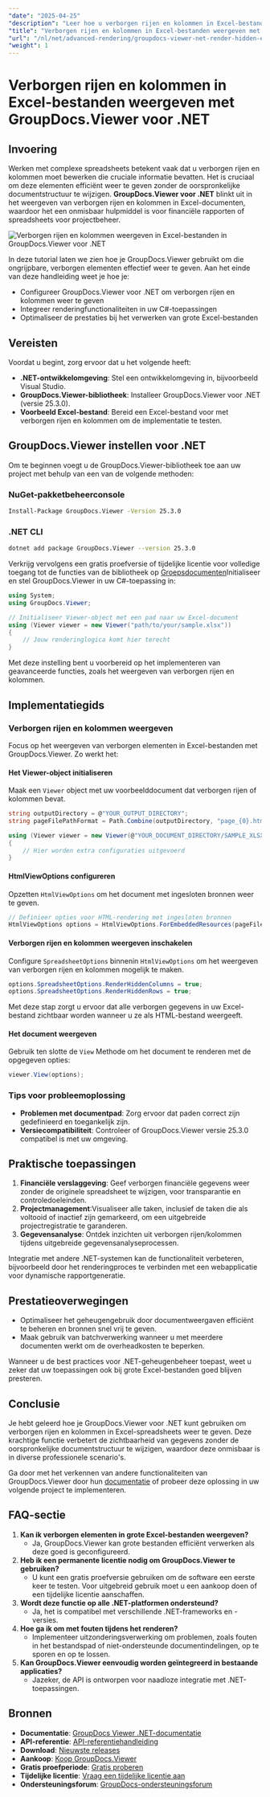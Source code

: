 ```yaml
---
"date": "2025-04-25"
"description": "Leer hoe u verborgen rijen en kolommen in Excel-bestanden kunt weergeven met GroupDocs.Viewer voor .NET. Verbeter de zichtbaarheid van gegevens efficiënt zonder de documentstructuur te wijzigen."
"title": "Verborgen rijen en kolommen in Excel-bestanden weergeven met GroupDocs.Viewer voor .NET - Geavanceerde handleiding"
"url": "/nl/net/advanced-rendering/groupdocs-viewer-net-render-hidden-excel-rows-columns/"
"weight": 1
---
```


# Verborgen rijen en kolommen in Excel-bestanden weergeven met GroupDocs.Viewer voor .NET

## Invoering

Werken met complexe spreadsheets betekent vaak dat u verborgen rijen en kolommen moet bewerken die cruciale informatie bevatten. Het is cruciaal om deze elementen efficiënt weer te geven zonder de oorspronkelijke documentstructuur te wijzigen. **GroupDocs.Viewer voor .NET** blinkt uit in het weergeven van verborgen rijen en kolommen in Excel-documenten, waardoor het een onmisbaar hulpmiddel is voor financiële rapporten of spreadsheets voor projectbeheer.

![Verborgen rijen en kolommen weergeven in Excel-bestanden in GroupDocs.Viewer voor .NET](/viewer/advanced-rendering/render-hidden-rows-columns-excel-files-img.png)

In deze tutorial laten we zien hoe je GroupDocs.Viewer gebruikt om die ongrijpbare, verborgen elementen effectief weer te geven. Aan het einde van deze handleiding weet je hoe je:
- Configureer GroupDocs.Viewer voor .NET om verborgen rijen en kolommen weer te geven
- Integreer renderingfunctionaliteiten in uw C#-toepassingen
- Optimaliseer de prestaties bij het verwerken van grote Excel-bestanden

## Vereisten

Voordat u begint, zorg ervoor dat u het volgende heeft:
- **.NET-ontwikkelomgeving**: Stel een ontwikkelomgeving in, bijvoorbeeld Visual Studio.
- **GroupDocs.Viewer-bibliotheek**: Installeer GroupDocs.Viewer voor .NET (versie 25.3.0).
- **Voorbeeld Excel-bestand**: Bereid een Excel-bestand voor met verborgen rijen en kolommen om de implementatie te testen.

## GroupDocs.Viewer instellen voor .NET

Om te beginnen voegt u de GroupDocs.Viewer-bibliotheek toe aan uw project met behulp van een van de volgende methoden:

### NuGet-pakketbeheerconsole

```bash
Install-Package GroupDocs.Viewer -Version 25.3.0
```

### .NET CLI

```bash
dotnet add package GroupDocs.Viewer --version 25.3.0
```

Verkrijg vervolgens een gratis proefversie of tijdelijke licentie voor volledige toegang tot de functies van de bibliotheek op [Groepsdocumenten](https://purchase.groupdocs.com/temporary-license/)Initialiseer en stel GroupDocs.Viewer in uw C#-toepassing in:

```csharp
using System;
using GroupDocs.Viewer;

// Initialiseer Viewer-object met een pad naar uw Excel-document
using (Viewer viewer = new Viewer("path/to/your/sample.xlsx"))
{
    // Jouw renderinglogica komt hier terecht
}
```

Met deze instelling bent u voorbereid op het implementeren van geavanceerde functies, zoals het weergeven van verborgen rijen en kolommen.

## Implementatiegids

### Verborgen rijen en kolommen weergeven

Focus op het weergeven van verborgen elementen in Excel-bestanden met GroupDocs.Viewer. Zo werkt het:

#### Het Viewer-object initialiseren

Maak een `Viewer` object met uw voorbeelddocument dat verborgen rijen of kolommen bevat.

```csharp
string outputDirectory = @"YOUR_OUTPUT_DIRECTORY";
string pageFilePathFormat = Path.Combine(outputDirectory, "page_{0}.html");

using (Viewer viewer = new Viewer(@"YOUR_DOCUMENT_DIRECTORY/SAMPLE_XLSX_WITH_HIDDEN_ROW_AND_COLUMN"))
{
    // Hier worden extra configuraties uitgevoerd
}
```

#### HtmlViewOptions configureren

Opzetten `HtmlViewOptions` om het document met ingesloten bronnen weer te geven.

```csharp
// Definieer opties voor HTML-rendering met ingesloten bronnen
HtmlViewOptions options = HtmlViewOptions.ForEmbeddedResources(pageFilePathFormat);
```

#### Verborgen rijen en kolommen weergeven inschakelen

Configure `SpreadsheetOptions` binnenin `HtmlViewOptions` om het weergeven van verborgen rijen en kolommen mogelijk te maken.

```csharp
options.SpreadsheetOptions.RenderHiddenColumns = true;
options.SpreadsheetOptions.RenderHiddenRows = true;
```

Met deze stap zorgt u ervoor dat alle verborgen gegevens in uw Excel-bestand zichtbaar worden wanneer u ze als HTML-bestand weergeeft.

#### Het document weergeven

Gebruik ten slotte de `View` Methode om het document te renderen met de opgegeven opties:

```csharp
viewer.View(options);
```

### Tips voor probleemoplossing

- **Problemen met documentpad**: Zorg ervoor dat paden correct zijn gedefinieerd en toegankelijk zijn.
- **Versiecompatibiliteit**: Controleer of GroupDocs.Viewer versie 25.3.0 compatibel is met uw omgeving.

## Praktische toepassingen

1. **Financiële verslaggeving**: Geef verborgen financiële gegevens weer zonder de originele spreadsheet te wijzigen, voor transparantie en controledoeleinden.
2. **Projectmanagement**:Visualiseer alle taken, inclusief de taken die als voltooid of inactief zijn gemarkeerd, om een uitgebreide projectregistratie te garanderen.
3. **Gegevensanalyse**: Ontdek inzichten uit verborgen rijen/kolommen tijdens uitgebreide gegevensanalyseprocessen.

Integratie met andere .NET-systemen kan de functionaliteit verbeteren, bijvoorbeeld door het renderingproces te verbinden met een webapplicatie voor dynamische rapportgeneratie.

## Prestatieoverwegingen

- Optimaliseer het geheugengebruik door documentweergaven efficiënt te beheren en bronnen snel vrij te geven.
- Maak gebruik van batchverwerking wanneer u met meerdere documenten werkt om de overheadkosten te beperken.

Wanneer u de best practices voor .NET-geheugenbeheer toepast, weet u zeker dat uw toepassingen ook bij grote Excel-bestanden goed blijven presteren.

## Conclusie

Je hebt geleerd hoe je GroupDocs.Viewer voor .NET kunt gebruiken om verborgen rijen en kolommen in Excel-spreadsheets weer te geven. Deze krachtige functie verbetert de zichtbaarheid van gegevens zonder de oorspronkelijke documentstructuur te wijzigen, waardoor deze onmisbaar is in diverse professionele scenario's.

Ga door met het verkennen van andere functionaliteiten van GroupDocs.Viewer door hun [documentatie](https://docs.groupdocs.com/viewer/net/) of probeer deze oplossing in uw volgende project te implementeren.

## FAQ-sectie

1. **Kan ik verborgen elementen in grote Excel-bestanden weergeven?**
   - Ja, GroupDocs.Viewer kan grote bestanden efficiënt verwerken als deze goed is geconfigureerd.
2. **Heb ik een permanente licentie nodig om GroupDocs.Viewer te gebruiken?**
   - U kunt een gratis proefversie gebruiken om de software een eerste keer te testen. Voor uitgebreid gebruik moet u een aankoop doen of een tijdelijke licentie aanschaffen.
3. **Wordt deze functie op alle .NET-platformen ondersteund?**
   - Ja, het is compatibel met verschillende .NET-frameworks en -versies.
4. **Hoe ga ik om met fouten tijdens het renderen?**
   - Implementeer uitzonderingsverwerking om problemen, zoals fouten in het bestandspad of niet-ondersteunde documentindelingen, op te sporen en op te lossen.
5. **Kan GroupDocs.Viewer eenvoudig worden geïntegreerd in bestaande applicaties?**
   - Jazeker, de API is ontworpen voor naadloze integratie met .NET-toepassingen.

## Bronnen

- **Documentatie**: [GroupDocs Viewer .NET-documentatie](https://docs.groupdocs.com/viewer/net/)
- **API-referentie**: [API-referentiehandleiding](https://reference.groupdocs.com/viewer/net/)
- **Download**: [Nieuwste releases](https://releases.groupdocs.com/viewer/net/)
- **Aankoop**: [Koop GroupDocs.Viewer](https://purchase.groupdocs.com/buy)
- **Gratis proefperiode**: [Gratis proberen](https://releases.groupdocs.com/viewer/net/)
- **Tijdelijke licentie**: [Vraag een tijdelijke licentie aan](https://purchase.groupdocs.com/temporary-license/)
- **Ondersteuningsforum**: [GroupDocs-ondersteuningsforum](https://forum.groupdocs.com/c/viewer/9)